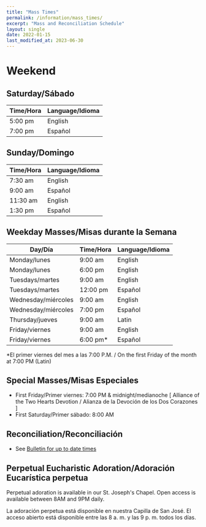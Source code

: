 ```yaml
---
title: "Mass Times"
permalink: /information/mass_times/
excerpt: "Mass and Reconciliation Schedule"
layout: single
date: 2022-01-15
last_modified_at: 2023-06-30
---
```


# Weekend
## Saturday/Sábado

| Time/Hora | Language/Idioma |
| --------- | --------------- |
| 5:00 pm   | English         |
| 7:00 pm   | Español         |

## Sunday/Domingo

| Time/Hora | Language/Idioma |
| --------- | --------------- |
| 7:30 am   | English         |
| 9:00 am   | Español         |
| 11:30 am  | English         |
| 1:30 pm   | Español         |

## Weekday Masses/Misas durante la Semana

| Day/Día                       | Time/Hora | Language/Idioma |
| ----------------------------- | --------- | --------------- |
| Monday/lunes                  | 9:00 am   | English         |
| Monday/lunes                  | 6:00 pm   | English         |
| Tuesdays/martes               | 9:00 am   | English         |
| Tuesdays/martes               | 12:00 pm  | Español         |
| Wednesday/miércoles           | 9:00 am   | English         |
| Wednesday/miércoles           | 7:00 pm   | Español         |
| Thursday/jueves               | 9:00 am   | Latin           |
| Friday/viernes                | 9:00 am   | English         |
| Friday/viernes                | 6:00 pm*  | Español         |

*El primer viernes del mes a las 7:00 P.M. / On the first Friday of the month at 7:00 PM (Latin)

## Special Masses/Misas Especiales

- First Friday/Primer viernes: 7:00 PM & midnight/medianoche [ Alliance of the Two Hearts Devotion / Alianza de la Devoción de los Dos Corazones ]
- First Saturday/Primer sábado: 8:00 AM

## Reconciliation/Reconciliación

* See [Bulletin for up to date times](../bulletins/)

## Perpetual Eucharistic Adoration/Adoración Eucarística perpetua

Perpetual adoration is available in our St. Joseph's Chapel. Open access is available between 8AM and 9PM daily.

La adoración perpetua está disponible en nuestra Capilla de San José. El acceso abierto está disponible entre las 8 a. m. y las 9 p. m. todos los días.
